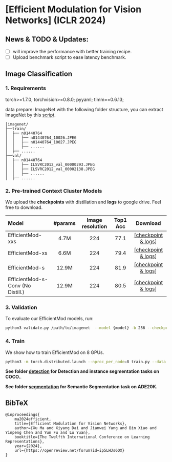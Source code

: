 # [Efficient Modulation for Vision Networks] (ICLR 2024)

## News & TODO & Updates:
-  [ ] will improve the performance with better training recipe.
-  [ ] Upload benchmark script to ease latency benchmark.

## Image Classification
### 1. Requirements

torch>=1.7.0; torchvision>=0.8.0; pyyaml; timm==0.6.13;  

data prepare: ImageNet with the following folder structure, you can extract ImageNet by this [script](https://gist.github.com/BIGBALLON/8a71d225eff18d88e469e6ea9b39cef4).

```
│imagenet/
├──train/
│  ├── n01440764
│  │   ├── n01440764_10026.JPEG
│  │   ├── n01440764_10027.JPEG
│  │   ├── ......
│  ├── ......
├──val/
│  ├── n01440764
│  │   ├── ILSVRC2012_val_00000293.JPEG
│  │   ├── ILSVRC2012_val_00002138.JPEG
│  │   ├── ......
│  ├── ......
```



### 2. Pre-trained Context Cluster Models
We upload the **checkpoints** with distillation and **logs** to google drive. Feel free to download.

| Model    |  #params | Image resolution | Top1 Acc|  Download | 
| :---     |   :---:    |  :---: |  :---:   |:---:  |
| EfficientMod-xxs  |   4.7M     |   224 |  77.1 |  [[checkpoint & logs]](https://drive.google.com/drive/folders/1c0dlnN7w1bHlAsKcJFhGVA2mIhoA6ZHz?usp=sharing) |
| EfficientMod-xs |   6.6M     |   224 |  79.4  | [[checkpoint & logs]](https://drive.google.com/drive/folders/1PPQFO891WfJRUiH58NlWOgHDEzDnwC0_?usp=share_link) |
| EfficientMod-s |   12.9M     |   224 |  81.9  | [[checkpoint & logs]](https://drive.google.com/drive/folders/1rJs8LcWmdTFmj-IJ0cmlVp_MxGfZFsFk?usp=share_link) |
| EfficientMod-s-Conv (No Distill.) |   12.9M     |   224 |  80.5  | [[checkpoint & logs]](https://drive.google.com/drive/folders/1EY637XRiDPL4AwrVGESJWsK-ZP2GhnaI?usp=share_link) |

### 3. Validation

To evaluate our EfficientMod models, run:

```bash
python3 validate.py /path/to/imagenet  --model {model} -b 256 --checkpoint {/path/to/checkpoint} 
```



### 4. Train
We show how to train EfficientMod on 8 GPUs.

```bash
python3 -m torch.distributed.launch --nproc_per_node=8 train.py --data {path-to-imagenet} --model {model} -b 256 --lr 4e-3 --amp --model-ema --distillation-type soft --distillation-tau 1 --auto-resume --exp_tag {experiment_tag}

```



**See folder [detection](detection/) for Detection and instance segmentation tasks on COCO.**.

**See folder [segmentation](segmentation/) for Semantic Segmentation task on ADE20K.**

## BibTeX

    @inproceedings{
        ma2024efficient,
        title={Efficient Modulation for Vision Networks},
        author={Xu Ma and Xiyang Dai and Jianwei Yang and Bin Xiao and Yinpeng Chen and Yun Fu and Lu Yuan},
        booktitle={The Twelfth International Conference on Learning Representations},
        year={2024},
        url={https://openreview.net/forum?id=ip5LHJs6QX}
    }

